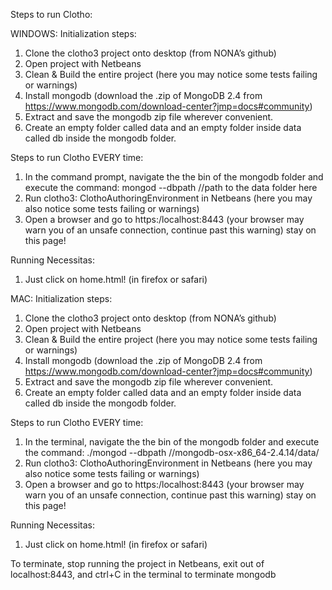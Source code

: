 Steps to run Clotho:

WINDOWS:
Initialization steps:
1. Clone the clotho3 project onto desktop (from NONA’s github)
2. Open project with Netbeans
3. Clean & Build the entire project (here you may notice some tests failing or warnings)
4. Install mongodb (download the .zip of MongoDB 2.4 from   https://www.mongodb.com/download-center?jmp=docs#community)
5. Extract and save the mongodb zip file wherever convenient.
6. Create an empty folder called data and an empty folder inside data called db inside the mongodb folder.

Steps to run Clotho EVERY time:
1. In the command prompt, navigate the the bin of the mongodb folder and execute the command: mongod --dbpath //path to the data folder here
2. Run clotho3: ClothoAuthoringEnvironment in Netbeans (here you may also notice some tests failing or warnings)
3. Open a browser and go to https:/localhost:8443 (your browser may warn you of an unsafe connection, continue past this warning)
stay on this page!

Running Necessitas:
1. Just click on home.html! (in firefox or safari)


MAC:
Initialization steps:
1. Clone the clotho3 project onto desktop (from NONA’s github)
2. Open project with Netbeans
3. Clean & Build the entire project (here you may notice some tests failing or warnings)
4. Install mongodb (download the .zip of MongoDB 2.4 from   https://www.mongodb.com/download-center?jmp=docs#community)
5. Extract and save the mongodb zip file wherever convenient.
6. Create an empty folder called data and an empty folder inside data called db inside the mongodb folder.

Steps to run Clotho EVERY time:
1. In the terminal, navigate the the bin of the mongodb folder and execute the command: ./mongod --dbpath /<saved location>/mongodb-osx-x86_64-2.4.14/data/
2. Run clotho3: ClothoAuthoringEnvironment in Netbeans (here you may also notice some tests failing or warnings)
3. Open a browser and go to https:/localhost:8443 (your browser may warn you of an unsafe connection, continue past this warning)
stay on this page!

Running Necessitas:
1. Just click on home.html! (in firefox or safari)

To terminate, stop running the project in Netbeans, exit out of localhost:8443, and ctrl+C in the terminal to terminate mongodb		
